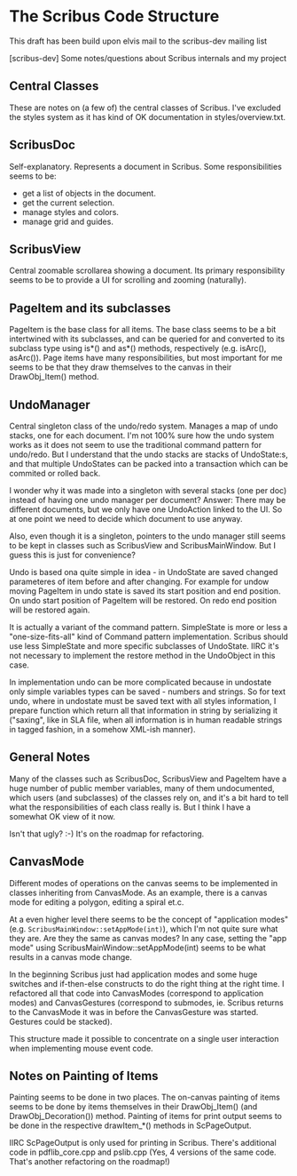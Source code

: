 # The Scribus Code Structure

This draft has been build upon elvis mail to the scribus-dev mailing list

[scribus-dev] Some notes/questions about Scribus internals and my project

## Central Classes

These are notes on (a few of) the central classes of Scribus. I've
excluded the styles system as it has kind of OK documentation in
styles/overview.txt.

## ScribusDoc

Self-explanatory. Represents a document in Scribus. Some
responsibilities seems to be:

- get a list of objects in the document.
- get the current selection.
- manage styles and colors.
- manage grid and guides.

## ScribusView

Central zoomable scrollarea showing a document. Its primary
responsibility seems to be to provide a UI for scrolling and zooming
(naturally).

## PageItem and its subclasses

PageItem is the base class for all items. The base class seems to be a
bit intertwined with its subclasses, and can be queried for and
converted to its subclass type using is*() and as*() methods,
respectively (e.g. isArc(), asArc()). Page items have many
responsibilities, but most important for me seems to be that they draw
themselves to the canvas in their DrawObj_Item() method.

## UndoManager

Central singleton class of the undo/redo system. Manages a map of undo
stacks, one for each document. I'm not 100% sure how the undo system
works as it does not seem to use the traditional command pattern for
undo/redo. But I understand that the undo stacks are stacks of
UndoState:s, and that multiple UndoStates can be packed into a
transaction which can be commited or rolled back.

I wonder why it was made into a singleton with several stacks (one per doc) instead of
having one undo manager per document?
Answer: There may be different documents, but we only have one UndoAction linked to
the UI.
So at one point we need to decide which document to use anyway.


Also, even though it is a singleton, pointers to the undo manager still seems to be kept in
classes such as ScribusView and ScribusMainWindow. But I guess this is
just for convenience?

Undo is based ona quite simple in idea - in UndoState are saved changed parameteres of 
item before and after changing. For example for undow moving PageItem in undo 
state is saved its start position and end position. On undo start position of 
PageItem will be restored. On redo end position will be restored again.

It is actually a variant of the command pattern. SimpleState is
more or less a "one-size-fits-all" kind of Command pattern implementation.
Scribus should use less SimpleState and more specific subclasses
of UndoState. IIRC it's not necessary to implement the restore method in the
UndoObject in this case.

In implementation undo can be more complicated because in undostate only 
simple variables types can be saved - numbers and strings.
So for text undo, where in undostate must be saved text with all styles 
information, I prepare function which return all that information in string by 
serializing it ("saxing", like in SLA file, when all information is in human readable strings 
in tagged fashion, in a somehow XML-ish manner).





## General Notes

Many of the classes such as ScribusDoc, ScribusView and PageItem have
a huge number of public member variables, many of them undocumented,
which users (and subclasses) of the classes rely on, and it's a bit
hard to tell what the responsibilities of each class really is. But I
think I have a somewhat OK view of it now.

Isn't that ugly? :-) It's on the roadmap for refactoring.


## CanvasMode

Different modes of operations on the canvas seems to be implemented in
classes inheriting from CanvasMode. As an example, there is a canvas
mode for editing a polygon, editing a spiral et.c.

At a even higher level there seems to be the concept of "application
modes" (e.g. `ScribusMainWindow::setAppMode(int)`), which I'm not quite
sure what they are. Are they the same as canvas modes? In any case,
setting the "app mode" using ScribusMainWindow::setAppMode(int) seems
to be what results in a canvas mode change.

In the beginning Scribus just had application modes and some huge switches
and if-then-else constructs to do the right thing at the right time. I
refactored all that code into CanvasModes (correspond to application modes) and
CanvasGestures (correspond to submodes, ie. Scribus returns to the CanvasMode it was in
before the CanvasGesture was started. Gestures could be stacked).

This structure made it possible to concentrate on a single user interaction
when implementing mouse event code.

## Notes on Painting of Items

Painting seems to be done in two places. The on-canvas painting of
items seems to be done by items themselves in their DrawObj_Item()
(and DrawObj_Decoration()) method. Painting of items for print output
seems to be done in the respective drawItem_*() methods in
ScPageOutput.

IIRC ScPageOutput is only used for printing in Scribus. There's additional
code in pdflib_core.cpp and pslib.cpp (Yes, 4 versions of the same code. That's
another refactoring on the roadmap!) 
